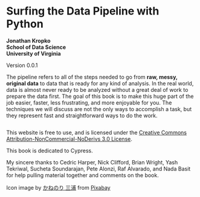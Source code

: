 Surfing the Data Pipeline with Python 
============================

**Jonathan Kropko**  
**School of Data Science**  
**University of Virginia**

Version 0.0.1

The pipeline refers to all of the steps needed to go from **raw, messy, original data** to data that is ready for any kind of analysis. In the real world, data is almost never ready to be analyzed without a great deal of work to prepare the data first. The goal of this book is to make this huge part of the job easier, faster, less frustrating, and more enjoyable for you. The techniques we will discuss are not the only ways to accomplish a task, but they represent fast and straightforward ways to do the work.

```{tableofcontents}
```

This website is free to use, and is licensed under the [Creative Commons Attribution-NonCommercial-NoDerivs 3.0 License](https://creativecommons.org/licenses/by-nc-nd/3.0/us/).

This book is dedicated to Cypress.

My sincere thanks to Cedric Harper, Nick Clifford, Brian Wright, Yash Tekriwal, Sucheta Soundarajan, Pete Alonzi, Raf Alvarado, and Nada Basit for help pulling material together and comments on the book.

Icon image by <a href="https://pixabay.com/users/Kanenori-4749850/?utm_source=link-attribution&amp;utm_medium=referral&amp;utm_campaign=image&amp;utm_content=2212948">かねのり 三浦</a> from <a href="https://pixabay.com/?utm_source=link-attribution&amp;utm_medium=referral&amp;utm_campaign=image&amp;utm_content=2212948">Pixabay</a>